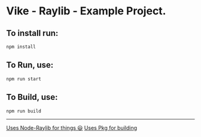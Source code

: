 # Vike - Raylib - Example Project.

## To install run:
```
npm install
```

## To Run, use:
```
npm run start
```

## To Build, use: 
```
npm run build
```
---

[Uses Node-Raylib for things 😃](https://github.com/RobLoach/node-raylib)
[Uses Pkg for building](https://github.com/vercel/pkg)
